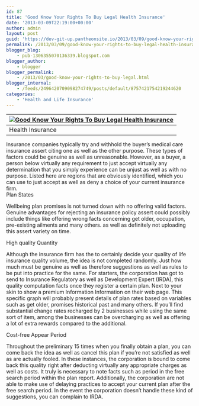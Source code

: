 ```yaml
---
id: 87
title: 'Good Know Your Rights To Buy Legal Health Insurance'
date: '2013-03-09T22:19:00+00:00'
author: admin
layout: post
guid: 'https://dev-git-up.pantheonsite.io/2013/03/09/good-know-your-rights-to-buy-legal-health-insurance/'
permalink: /2013/03/09/good-know-your-rights-to-buy-legal-health-insurance/
blogger_blog:
    - pub-1306355070136339.blogspot.com
blogger_author:
    - blogger
blogger_permalink:
    - /2013/03/good-know-your-rights-to-buy-legal.html
blogger_internal:
    - /feeds/2496420709098274749/posts/default/8757421754219244620
categories:
    - 'Health and Life Insurance'
---
```


| [![](http://4.bp.blogspot.com/-A_W9qvMZW1c/UTu1TLZbqPI/AAAAAAAAABc/tGycnuyZJCI/s320/Good-Know-Your-Rights-To-Buy-Legal-Health-Insurance.jpg "Good Know Your Rights To Buy Legal Health Insurance")](http://4.bp.blogspot.com/-A_W9qvMZW1c/UTu1TLZbqPI/AAAAAAAAABc/tGycnuyZJCI/s1600/Good-Know-Your-Rights-To-Buy-Legal-Health-Insurance.jpg) |
|---|
| Health Insurance |

Insurance companies typically try and withhold the buyer’s medical care insurance assert citing one as well as the other purpose. These types of factors could be genuine as well as unreasonable. However, as a buyer, a person below virtually any requirement to just accept virtually any determination that you simply experience can be unjust as well as with no purpose. Listed here are regions that are obviously identified, which you can use to just accept as well as deny a choice of your current insurance firm.  
Plan States

Wellbeing plan promises is not turned down with no offering valid factors. Genuine advantages for rejecting an insurance policy assert could possibly include things like offering wrong facts concerning get older, occupation, pre-existing ailments and many others. as well as definitely not uploading this assert variety on time.  
<a name="more"></a>

High quality Quantity

Although the insurance firm has the to certainly decide your quality of life insurance quality volume, the idea is not completed randomly. Just how much must be genuine as well as therefore suggestions as well as rules to be put into practice for the same. For starters, the corporation has got to send to Insurance Regulatory as well as Development Expert (IRDA), this quality computation facts once they register a certain plan. Next to your skin to show a premium Information Information on their web page. This specific graph will probably present details of plan rates based on variables such as get older, promises historical past and many others. If you’ll find substantial change rates recharged by 2 businesses while using the same sort of item, among the businesses can be overcharging as well as offering a lot of extra rewards compared to the additional.

Cost-free Appear Period

Throughout the preliminary 15 times when you finally obtain a plan, you can come back the idea as well as cancel this plan if you’re not satisfied as well as are actually fooled. In these instances, the corporation is bound to come back this quality right after deducting virtually any appropriate charges as well as costs. It truly is necessary to note facts such as period in the free search period within the plan report. Additionally, the corporation are not able to make use of delaying practices to accept your current plan after the free search period. In the event the corporation doesn’t handle these kind of suggestions, you can complain to IRDA.